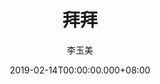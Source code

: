 ---
issue: 313
title: 拜拜
author: 李玉美
date: 2019-02-14T00:00:00.000+08:00
topic: 懷想
difficulty: 1
wikidata: Q98095747
wikidata_link: https://www.wikidata.org/wiki/Q98095747
---